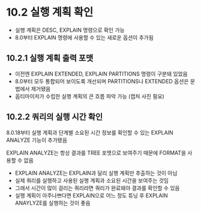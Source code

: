 # 10.2 실행 계획 확인

- 실행 계획은 DESC, EXPLAIN 명령으로 확인 가능
- 8.0부터 EXPLAIN 명령에 사용할 수 있는 새로운 옵션이 추가됨

## 10.2.1 실행 계획 출력 포맷

- 이전엔 EXPLAIN EXTENDED, EXPLAIN PARTITIONS 명령이 구분돼 있었음
- 8.0부터 모두 통합되어 보이도록 개선되며 PARTITIONS나 EXTENDED 옵션은 문법에서 제거됐음
- 옵티마이저가 수립한 실행 계획의 큰 흐름 파악 가능
(캡처 사진 필요)

## 10.2.2 쿼리의 실행 시간 확인

8.0.18부터 실행 계획과 단계별 소요된 시간 정보를 확인할 수 있는 EXPLAIN ANALYZE 기능이 추가됐음

EXPLAIN ANALYZE는 항상 결과를 TREE 포맷으로 보여주기 때문에 FORMAT을 사용할 수 없음

- EXPLAIN ANALYZE는 EXPLAIN과 달리 실행 계획만 추출하는 것이 아님
- 실제 쿼리를 실행하고 사용된 실행 계획과 소요된 시간을 보여주는 것임
- 그래서 시간이 많이 걸리는 쿼리라면 쿼리가 완료돼야 결과를 확인할 수 있음
- 실행 계획이 아주나쁘다면 EXPLAIN으로 어느 정도 튜닝 후 EXPLAIN ANAYLYZE를 실행하는 것이 좋음 